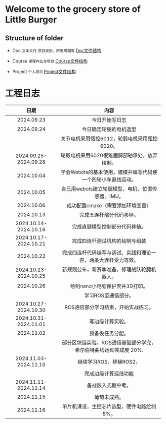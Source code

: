 Welcome to the grocery store of Little Burger 
========

## Structure of folder
* Doc       `文本文件`          `项目规划，研发周期等`      [Doc文件结构](./Doc/README.md)

* Course    `课程作业与项目`    [Course文件结构](./Course/README.md)

* Project   `个人项目`          [Project文件结构](./Project/README.md)

# 工程日志
|日期|内容|
|:---:|:----:|
|2024.09.23|今日开始写日志|
|2024.09.24|今日确定轮腿的电机选型|
||关节电机采用瓴控6012，轮毂电机采用瓴控6020。|
|2024.09.25-2024.09.28|轮毂电机采用6020很难画脚部轴承处，放弃绘制。|
|2024.10.04|学会Webots的基本使用，建模并编写代码使一个四轮小车直线运动。|
|2024.10.05|自己用webots建立轮腿模型，电机、位置传感器、IMU。|
|2024.10.06|成功配置cmake（需要添加环境变量）|
|2024.10.13|完成五连杆部分代码移植。|
|2024.10.14-2024.10.16|完成直腿模型控制部分代码移植。|
|2024.10.17-2024.10.21|完成四连杆测试机构的绘制与组装|
|2024.10.22|完成四连杆代码编写与调试，实践和理论一直，两条大连杆受力等效。|
|2024.10.23-2024.10.25|新规则公布，新赛季准备。修理战队轮腿机器人。|
|2024.10.26|绘制nano小电脑保护壳并3D打印。|
||学习ROS至通信部分。|
|2024.10.27-2024.10.30|ROS通信部分学习结束，开始实战练习。|
|2024.10.31-2024.11.01|写边缘计算实验。|
|2024.11.02|预备役任务分配。||
||部分区块链实验。ROS通信基础部分学完，希尔伯特曲线运动完成度 20%.|
|2024.11.03-2024.11.10|继续学习ROS，移植ROS2。|
||完成边缘计算巡线功能|
|2024.11.11-2024.11.14|备战嵌入式期中考。|
|2024.11.15|葡萄未成熟。|
|2024.11.16|单片机课设，主控芯片选型，硬件电路绘制5%。|
